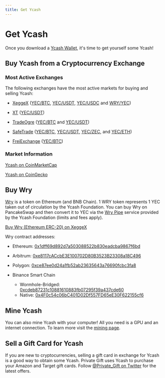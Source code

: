 ```yaml
---
title: Get Ycash
---
```


# Get Ycash

Once you download a [Ycash Wallet](/wallets), it's time to get yourself some Ycash!

## Buy Ycash from a Cryptocurrency Exchange

### Most Active Exchanges

The following exchanges have the most active markets for buying and selling Ycash:

* [XeggeX](https://www.xeggex.com) ([YEC/BTC](https://xeggex.com/market/YEC_BTC), [YEC/USDT](https://xeggex.com/market/YEC_USDT), [YEC/USDC](https://xeggex.com/market/YEC_USDC) and [WRY/YEC](https://xeggex.com/market/WRY_YEC))

* [XT](https://www.xt.com) ([YEC/USDT](https://www.xt.com/en/trade/yec_usdt))

* [TradeOgre](https://tradeorge.com) ([YEC/BTC](https://tradeogre.com/exchange/YEC-BTC) and [YEC/USDT](https://tradeogre.com/exchange/YEC-USDT))

* [SafeTrade](https://www.safe.trade) ([YEC/BTC](https://safe.trade/exchange/YEC-BTC?type=pro), [YEC/USDT](https://safe.trade/exchange/YEC-USDT?type=pro), [YEC/ZEC](https://safe.trade/exchange/YEC-ZEC?type=pro), and [YEC/ETH](https://safe.trade/exchange/YEC-ETHC?type=pro))

* [FreiExchange](https://www.freiex) ([YEC/BTC](https://freiexchange.com/market/YEC/BTC))

### Market Information
[Ycash on CoinMarketCap](https://coinmarketcap.com/currencies/ycash/)

[Ycash on CoinGecko](https://www.coingecko.com/en/coins/ycash)

## Buy Wry

[Wry](/wry) is a token on Ethereum (and BNB Chain). 1 WRY token represents 1 YEC taken out of circulation by the Ycash Foundation. You can buy Wry on PancakeSwap and then convert it to YEC via the [Wry Pipe](wry#the-wry-pipe) service provided by the Ycash Foundation (limits and fees apply).


[Buy Wry (Ethereum ERC-20) on XeggeX](https://xeggex.com/market/WRY_YEC)


Wry contract addresses:

* Ethereum: [0x1dff69d892d7a503088522b830eadcba9867f6bd](https://etherscan.io/token/0x1dff69d892d7a503088522b830eadcba9867f6bd)

* Arbitrum: [0xe8117cACcbE3E100702D80B3523B23308a18C496](https://arbiscan.io/token/0xe8117caccbe3e100702d80b3523b23308a18c496)

* Polygon: [0xce87ee0d24a1fb52ab23635643a76690fcbc3fa8](https://polygonscan.com/token/0xce87ee0d24a1fb52ab23635643a76690fcbc3fa8)

* Binance Smart Chain
  - Wormhole-Bridged: [0xcdeb87231c10881610883fb07295f39a437cde60](https://bscscan.com/token/0xcdeb87231c10881610883fb07295f39a437cde60)
  - Native: [0x4F0c54c06bC401D02Df557FD65eE30F622155cf6](https://bscscan.com/token/0x4F0c54c06bC401D02Df557FD65eE30F622155cf6)




## Mine Ycash

You can also mine Ycash with your computer! All you need is a GPU and an internet connection. To learn more visit the [mining page](/mining).

## Sell a Gift Card for Ycash

If you are new to cryptocurrencies, selling a gift card in exchange for
Ycash is a good way to obtain some Ycash. Private Gift uses Ycash to
purchase your Amazon and Target gift cards. Follow
[@Private_Gift on Twitter](https://twitter.com/Private_Gift) for the latest
offers.

